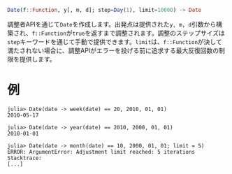 ```julia
Date(f::Function, y[, m, d]; step=Day(1), limit=10000) -> Date
```

調整者APIを通じて`Date`を作成します。出発点は提供された`y, m, d`引数から構築され、`f::Function`が`true`を返すまで調整されます。調整のステップサイズは`step`キーワードを通じて手動で提供できます。`limit`は、`f::Function`が決して満たされない場合に、調整APIがエラーを投げる前に追求する最大反復回数の制限を提供します。

# 例

```jldoctest
julia> Date(date -> week(date) == 20, 2010, 01, 01)
2010-05-17

julia> Date(date -> year(date) == 2010, 2000, 01, 01)
2010-01-01

julia> Date(date -> month(date) == 10, 2000, 01, 01; limit = 5)
ERROR: ArgumentError: Adjustment limit reached: 5 iterations
Stacktrace:
[...]
```
